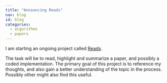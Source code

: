 ```yaml
---
title: "Announcing Reads"
nav: blog
id: blog
categories:
  - algorithms
  - papers
---
```


I am starting an ongoing project called [Reads](/reads).

 The task will be to read, highlight and summarize a paper, and possibly a coded implementation. The primary goal of this project is to reference my thoughts, and also gain a better understanding of the topic in the process. Possibly other might also find this useful.

